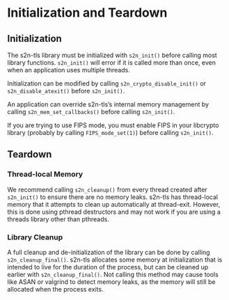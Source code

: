 # Initialization and Teardown

## Initialization
The s2n-tls library must be initialized with `s2n_init()` before calling most library functions. `s2n_init()` will error if it is called more than once, even when an application uses multiple threads.

Initialization can be modified by calling `s2n_crypto_disable_init()` or `s2n_disable_atexit()` before `s2n_init()`.

An application can override s2n-tls’s internal memory management by calling `s2n_mem_set_callbacks()` before calling `s2n_init()`.

If you are trying to use FIPS mode, you must enable FIPS in your libcrypto library (probably by calling `FIPS_mode_set(1)`) before calling `s2n_init()`.

## Teardown
### Thread-local Memory
We recommend calling `s2n_cleanup()` from every thread created after `s2n_init()` to ensure there are no memory leaks. s2n-tls has thread-local memory that it attempts to clean up automatically at thread-exit. However, this is done using pthread destructors and may not work if you are using a threads library other than pthreads.

### Library Cleanup
A full cleanup and de-initialization of the library can be done by calling `s2n_cleanup_final()`. s2n-tls allocates some memory at initialization that is intended to live for the duration of the process, but can be cleaned up earlier with `s2n_cleanup_final()`. Not calling this method may cause tools like ASAN or valgrind to detect memory leaks, as the memory will still be allocated when the process exits.
